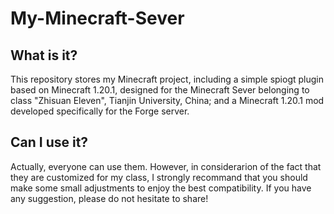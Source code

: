 # My-Minecraft-Sever

## What is it?

This repository stores my Minecraft project, including a simple spiogt plugin based on Minecraft 1.20.1, designed for the Minecraft Sever belonging to class "Zhisuan Eleven", Tianjin University, China; and a Minecraft 1.20.1 mod developed specifically for the Forge server.

## Can I use it?

Actually, everyone can use them. However, in considerarion of the fact that they are customized for my class, I strongly recommand that you should make some small adjustments to enjoy the best compatibility. If you have any suggestion, please do not hesitate to share!